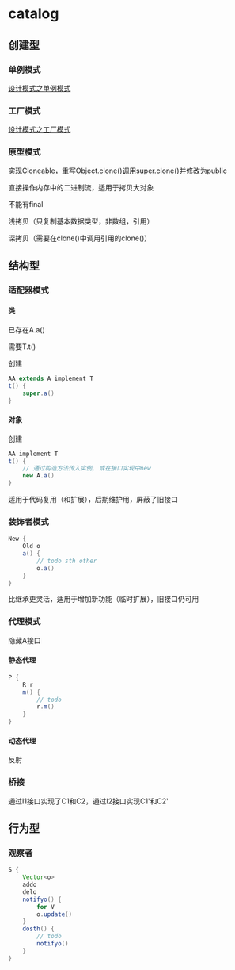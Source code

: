 # catalog

## 创建型

### 单例模式

[设计模式之单例模式](https://www.cnblogs.com/aaroncnblogs/p/8586892.html)

### 工厂模式

[设计模式之工厂模式](https://www.cnblogs.com/aaroncnblogs/p/8609161.html)

### 原型模式

实现Cloneable，重写Object.clone()调用super.clone()并修改为public

直接操作内存中的二进制流，适用于拷贝大对象

不能有final

浅拷贝（只复制基本数据类型，非数组，引用）

深拷贝（需要在clone()中调用引用的clone()）

## 结构型

### 适配器模式

#### 类

已存在A.a()

需要T.t()

创建

```java
AA extends A implement T
t() {
    super.a()
}
```

#### 对象

创建

```java
AA implement T
t() {
    // 通过构造方法传入实例, 或在接口实现中new
    new A.a()
}
```

适用于代码复用（和扩展），后期维护用，屏蔽了旧接口

### 装饰者模式

```java
New {
    Old o
    a() {
        // todo sth other
        o.a()
    }
}
```

比继承更灵活，适用于增加新功能（临时扩展），旧接口仍可用

### 代理模式

隐藏A接口

#### 静态代理

```java
P {
    R r
    m() {
        // todo
        r.m()
    }
}
```

#### 动态代理

反射

### 桥接

通过I1接口实现了C1和C2，通过I2接口实现C1'和C2'


## 行为型

### 观察者

```java
S {
    Vector<o>
    addo
    delo
    notifyo() {
        for V
        o.update()
    }
    dosth() {
        // todo
        notifyo()
    }
}
```
